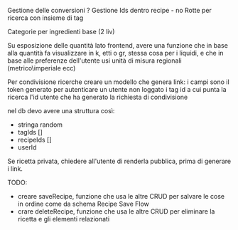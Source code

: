 Gestione delle conversioni ? 
Gestione Ids dentro recipe - no
Rotte per ricerca con insieme di tag


Categorie per ingredienti base (2 liv)


Su esposizione delle quantità lato frontend, avere una funzione che in base alla quantità fa visualizzare in k, etti o gr, stessa cosa per i liquidi, e che in base alle preferenze dell'utente usi unità di misura regionali (metrico\imperiale ecc)


Per condivisione ricerche
creare un modello che genera link: 
i campi sono il token generato per autenticare un utente non loggato
i tag id a cui punta la ricerca
l'id utente che ha generato la richiesta di condivisione

nel db devo avere una struttura così:
- stringa random
- tagIds []
- recipeIds []
- userId

Se ricetta privata, chiedere all'utente di renderla pubblica, prima di generare i link.


TODO: 
- creare saveRecipe, funzione che usa le altre CRUD per salvare le cose in ordine come da schema Recipe Save Flow
- crare deleteRecipe, funzione che usa le altre CRUD per eliminare la ricetta e gli elementi relazionati